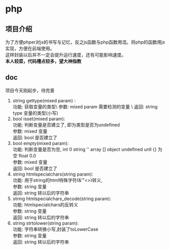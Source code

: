 # php
## 项目介绍
为了方便phper对js的书写与记忆，反之js函数与php函数用混。将php的函数用js实现，方便在前端使用。\
这样封装以后并不一定会提升运行速度，还有可能影响速度。\
**本人较菜，代码槽点较多，望大神指教**
## doc
项目今天刚起步，待完善
1. string gettype(mixed param) :\
功能: 获取变量的类型\ 
参数: mixed param 需要检测的变量 \ 
返回: string type 变量的类型(小写)
2. bool isset(mixed param):\
功能: 判断变量是否建立了, 即为类型是否为undefined\
参数: mixed 变量\
返回: bool 是否建立了
3. bool empty(mixed param):\
功能: 判断变量是否为空, int 0  string '' array [] object undefined unll {} 为空 float 0.0\
参数: mixed 变量\
返回: bool 是否建立了
4. string htmlspecialchars(string param):\
功能: 用于string的html特殊字符(&'"<>)转义, \
参数: string 变量\
返回: string 转以后的字符串
5. string htmlspecialchars_decode(string param):\
功能: htmlspecialchars的反转义 \
参数: string 变量\
返回: string 转以后的字符串
6. string strtolower(string param):\
功能: 字符串转换小写,封装了toLowerCase\
参数: string 变量\
返回: string 转以后的字符串





  

